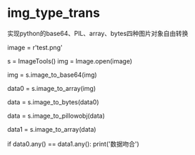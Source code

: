 # img_type_trans
实现python的base64、PIL、array、bytes四种图片对象自由转换



image = r'test.png'
    
s = ImageTools()
img =  Image.open(image)
    
img = s.image_to_base64(img)

data0 = s.image_to_array(img)

data = s.image_to_bytes(data0)

data = s.image_to_pillowobj(data)

data1 = s.image_to_array(data)

if data0.any() == data1.any():
print('数据吻合')
